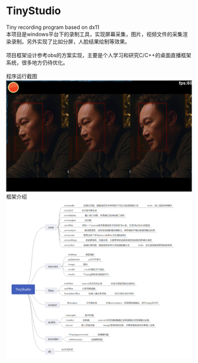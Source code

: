 # TinyStudio
Tiny recording program based on dx11 <br />
本项目是windows平台下的录制工具，实现屏幕采集，图片，视频文件的采集渲染录制。另外实现了比如分屏，人脸结果绘制等效果。 
<br /><br />
项目框架设计参考obs的方案实现，主要是个人学习和研究C/C++的桌面直播框架系统，很多地方仍待优化。
<br /><br />
程序运行截图
<br />
![image](doc/image_2.jpg)
<br />
框架介绍
<br />
![image](doc/image.jpg)
